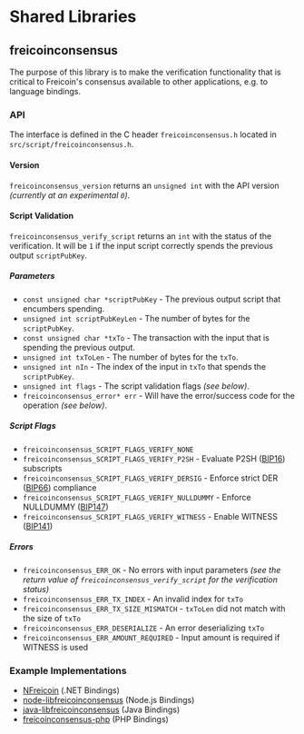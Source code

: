 Shared Libraries
================

## freicoinconsensus

The purpose of this library is to make the verification functionality that is critical to Freicoin's consensus available to other applications, e.g. to language bindings.

### API

The interface is defined in the C header `freicoinconsensus.h` located in  `src/script/freicoinconsensus.h`.

#### Version

`freicoinconsensus_version` returns an `unsigned int` with the API version *(currently at an experimental `0`)*.

#### Script Validation

`freicoinconsensus_verify_script` returns an `int` with the status of the verification. It will be `1` if the input script correctly spends the previous output `scriptPubKey`.

##### Parameters
- `const unsigned char *scriptPubKey` - The previous output script that encumbers spending.
- `unsigned int scriptPubKeyLen` - The number of bytes for the `scriptPubKey`.
- `const unsigned char *txTo` - The transaction with the input that is spending the previous output.
- `unsigned int txToLen` - The number of bytes for the `txTo`.
- `unsigned int nIn` - The index of the input in `txTo` that spends the `scriptPubKey`.
- `unsigned int flags` - The script validation flags *(see below)*.
- `freicoinconsensus_error* err` - Will have the error/success code for the operation *(see below)*.

##### Script Flags
- `freicoinconsensus_SCRIPT_FLAGS_VERIFY_NONE`
- `freicoinconsensus_SCRIPT_FLAGS_VERIFY_P2SH` - Evaluate P2SH ([BIP16](https://github.com/bitcoin/bips/blob/master/bip-0016.mediawiki)) subscripts
- `freicoinconsensus_SCRIPT_FLAGS_VERIFY_DERSIG` - Enforce strict DER ([BIP66](https://github.com/bitcoin/bips/blob/master/bip-0066.mediawiki)) compliance
- `freicoinconsensus_SCRIPT_FLAGS_VERIFY_NULLDUMMY` - Enforce NULLDUMMY ([BIP147](https://github.com/bitcoin/bips/blob/master/bip-0147.mediawiki))
- `freicoinconsensus_SCRIPT_FLAGS_VERIFY_WITNESS` - Enable WITNESS ([BIP141](https://github.com/bitcoin/bips/blob/master/bip-0141.mediawiki))

##### Errors
- `freicoinconsensus_ERR_OK` - No errors with input parameters *(see the return value of `freicoinconsensus_verify_script` for the verification status)*
- `freicoinconsensus_ERR_TX_INDEX` - An invalid index for `txTo`
- `freicoinconsensus_ERR_TX_SIZE_MISMATCH` - `txToLen` did not match with the size of `txTo`
- `freicoinconsensus_ERR_DESERIALIZE` - An error deserializing `txTo`
- `freicoinconsensus_ERR_AMOUNT_REQUIRED` - Input amount is required if WITNESS is used

### Example Implementations
- [NFreicoin](https://github.com/NicolasDorier/NFreicoin/blob/master/NFreicoin/Script.cs#L814) (.NET Bindings)
- [node-libfreicoinconsensus](https://github.com/bitpay/node-libfreicoinconsensus) (Node.js Bindings)
- [java-libfreicoinconsensus](https://github.com/dexX7/java-libfreicoinconsensus) (Java Bindings)
- [freicoinconsensus-php](https://github.com/Bit-Wasp/freicoinconsensus-php) (PHP Bindings)
